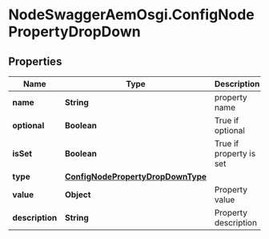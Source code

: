 # NodeSwaggerAemOsgi.ConfigNodePropertyDropDown

## Properties

Name | Type | Description | Notes
------------ | ------------- | ------------- | -------------
**name** | **String** | property name | [optional] 
**optional** | **Boolean** | True if optional | [optional] 
**isSet** | **Boolean** | True if property is set | [optional] 
**type** | [**ConfigNodePropertyDropDownType**](ConfigNodePropertyDropDownType.md) |  | [optional] 
**value** | **Object** | Property value | [optional] 
**description** | **String** | Property description | [optional] 


